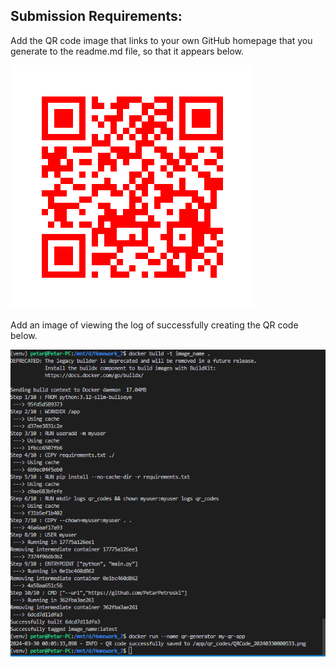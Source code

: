 ## Submission Requirements:

Add the QR code image that links to your own GitHub homepage that you generate to the readme.md file, so that it appears below.

![qr code](QRCode_20240329235641.png)

Add an image of viewing the log of successfully creating the QR code below.

![log](image.png)